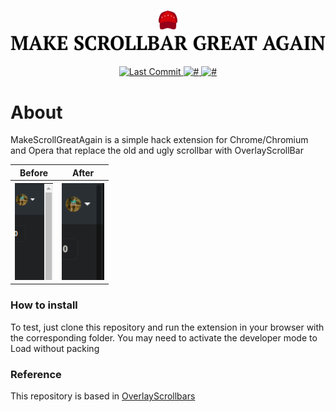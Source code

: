 <h1 align="center">
<img src=".github/icon.svg" width="30px"></img> 
<img src=".github/again.png"></img>
</h1>

<div align="center">
    <a href="https://github.com/nicolas-oliveira/make-scrollbars-great-again/tags/">
        <img alt="Last Commit" src="https://badgen.net/github/tag/nicolas-oliveira/make-scrollbars-great-again"></img>
    </a>
    <a href="#">
        <img alt="#" src="https://badgen.net/badge/feature/beta/red"></img>
    </a>
    <a href="#">
        <img alt="#" src="https://badgen.net/badge/icon/chrome-extention?icon=chrome&label"></img>
    </a>
</div>

# About

MakeScrollGreatAgain is a simple hack extension for Chrome/Chromium and Opera that replace the old and ugly scrollbar with OverlayScrollBar

<table>
    <tr>
        <th>Before</th>
        <th>After</th>
    </tr>
    <tr>
        <th><img src="./.github/screen2.png" height="155px"></img></th>
        <th><img src="./.github/screen1.png" height="155px"></img></th>
    </tr>
</table>

### How to install
To test, just clone this repository and run the extension in your browser with the corresponding folder. You may need to activate the developer mode to Load without packing

### Reference

This repository is based in [OverlayScrollbars](https://github.com/KingSora/OverlayScrollbars)
